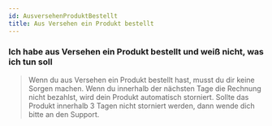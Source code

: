```yaml
---
id: AusversehenProduktBestellt
title: Aus Versehen ein Produkt bestellt
---
```


### Ich habe aus Versehen ein Produkt bestellt und weiß nicht, was ich tun soll

> Wenn du aus Versehen ein Produkt bestellt hast, musst du dir keine Sorgen machen. Wenn du innerhalb der nächsten Tage die Rechnung nicht bezahlst, wird dein Produkt automatisch storniert. Sollte das Produkt innerhalb 3 Tagen nicht storniert werden, dann wende dich bitte an den Support.
